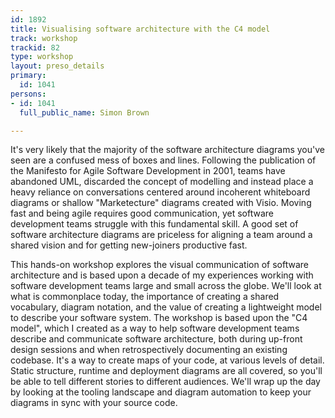 ```yaml
---
id: 1892
title: Visualising software architecture with the C4 model
track: workshop
trackid: 82
type: workshop
layout: preso_details
primary:
  id: 1041
persons:
- id: 1041
  full_public_name: Simon Brown

---
```

It's very likely that the majority of the software architecture diagrams you've seen are a confused mess of boxes and lines. Following the publication of the Manifesto for Agile Software Development in 2001, teams have abandoned UML, discarded the concept of modelling and instead place a heavy reliance on conversations centered around incoherent whiteboard diagrams or shallow "Marketecture" diagrams created with Visio. Moving fast and being agile requires good communication, yet software development teams struggle with this fundamental skill. A good set of software architecture diagrams are priceless for aligning a team around a shared vision and for getting new-joiners productive fast.

This hands-on workshop explores the visual communication of software architecture and is based upon a decade of my experiences working with software development teams large and small across the globe. We'll look at what is commonplace today, the importance of creating a shared vocabulary, diagram notation, and the value of creating a lightweight model to describe your software system. The workshop is based upon the "C4 model", which I created as a way to help software development teams describe and communicate software architecture, both during up-front design sessions and when retrospectively documenting an existing codebase. It's a way to create maps of your code, at various levels of detail. Static structure, runtime and deployment diagrams are all covered, so you'll be able to tell different stories to different audiences. We'll wrap up the day by looking at the tooling landscape and diagram automation to keep your diagrams in sync with your source code.